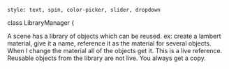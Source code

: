 
    style: text, spin, color-picker, slider, dropdown

class LibraryManager {

A scene has a library of objects which can be reused.
ex: create a lambert material, give it a name, reference it as the material for several objects. When I change the material all of the objects get it. This is a live reference.  Reusable objects from the library are not live. You always get a copy.
